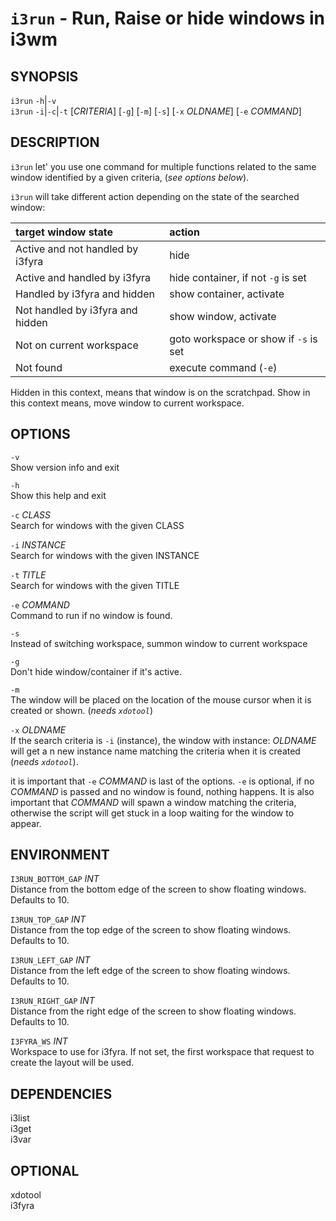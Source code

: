 # `i3run` - Run, Raise or hide windows in i3wm

SYNOPSIS
--------

`i3run` `-h`|`-v`  
`i3run` `-i`|`-c`|`-t` [*CRITERIA*] [`-g`] [`-m`] [`-s`] [`-x` *OLDNAME*] [`-e` *COMMAND*]

DESCRIPTION
-----------

`i3run` let' you use one command for multiple
functions related to the same window identified by a
given criteria, (*see options below*).  

`i3run` will take different action depending on
the state of the searched window:   

| **target window state**          | **action**
|:---------------------------------|:-----------------
| Active and not handled by i3fyra | hide
| Active and handled by i3fyra     | hide container, if not `-g` is set
| Handled by i3fyra and hidden     | show container, activate
| Not handled by i3fyra and hidden | show window, activate
| Not on current workspace         | goto workspace or show if `-s` is set
| Not found                        | execute command (`-e`)

Hidden in this context, means that window is on the scratchpad.
Show in this context means, move window to current workspace.

OPTIONS
-------

`-v`  
Show version info and exit 

`-h`  
Show this help and exit    

`-c` *CLASS*  
Search for windows with the given CLASS

`-i` *INSTANCE*  
Search for windows with the given INSTANCE

`-t` *TITLE*  
Search for windows with the given TITLE

`-e` *COMMAND*  
Command to run if no window is found.

`-s`   
Instead of switching workspace,
summon window to current workspace

`-g`    
Don't hide window/container if it's active.

`-m`  
The window will be placed on the location of the mouse
cursor when it is created or shown. (*needs `xdotool`*)

`-x` *OLDNAME*  
If the search criteria is `-i` (instance), the window with
instance: *OLDNAME* will get a n new instance name matching
the criteria when it is created (*needs `xdotool`*).

it is important that `-e` *COMMAND* is last of the options.
`-e` is optional, if no *COMMAND* is passed and no window is found, nothing happens.
It is also important that *COMMAND* will spawn a window matching the criteria,
otherwise the script will get stuck in a loop waiting for the window to appear.

ENVIRONMENT
-----------

`I3RUN_BOTTOM_GAP` *INT*  
Distance from the bottom edge of the screen to show floating windows.
Defaults to 10.

`I3RUN_TOP_GAP` *INT*  
Distance from the top edge of the screen to show floating windows.
Defaults to 10.

`I3RUN_LEFT_GAP` *INT*  
Distance from the left edge of the screen to show floating windows.
Defaults to 10.

`I3RUN_RIGHT_GAP` *INT*  
Distance from the right edge of the screen to show 
floating windows. Defaults to 10.

`I3FYRA_WS` *INT*  
Workspace to use for i3fyra. If not set, the first
workspace that request to create the layout will
be used.

DEPENDENCIES
------------

i3list  
i3get  
i3var  

OPTIONAL
--------  

xdotool  
i3fyra
